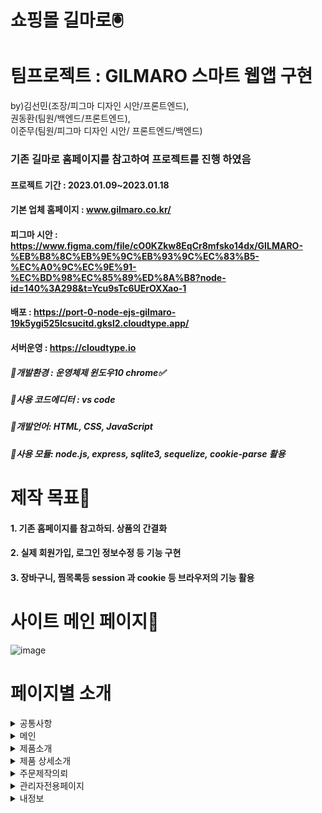 # 쇼핑몰 길마로🖲

# 팀프로젝트 : GILMARO 스마트 웹앱 구현 
by)김선민(조장/피그마 디자인 시안/프론트엔드),  
   권동환(팀원/백엔드/프론트엔드),      
   이준무(팀원/피그마 디자인 시안/ 프론트엔드/백엔드)
### 기존 길마로 홈페이지를 참고하여 프로젝트를 진행 하였음
#### 프로젝트 기간 : 2023.01.09~2023.01.18
#### 기본 업체 홈페이지 : www.gilmaro.co.kr/
#### 피그마 시안 : https://www.figma.com/file/cO0KZkw8EqCr8mfsko14dx/GILMARO-%EB%B8%8C%EB%9E%9C%EB%93%9C%EC%83%B5-%EC%A0%9C%EC%9E%91-%EC%BD%98%EC%85%89%ED%8A%B8?node-id=140%3A298&t=Ycu9sTc6UErOXXao-1
#### 배포 : https://port-0-node-ejs-gilmaro-19k5ygi525lcsucitd.gksl2.cloudtype.app/
#### 서버운영 : https://cloudtype.io
##### 📌개발환경 : 운영체제 윈도우10 chrome✅
##### 📌사용 코드에디터 : vs code
##### 📌개발언어: HTML, CSS, JavaScript 
##### 📌사용 모듈: node.js, express, sqlite3, sequelize, cookie-parse 활용 

# 제작 목표📑
#### 1. 기존 홈페이지를 참고하되. 상품의 간결화
#### 2. 실제 회원가입, 로그인 정보수정 등 기능 구현
#### 3. 장바구니, 찜목록등 session 과 cookie 등 브라우저의 기능 활용

# 사이트 메인 페이지📰
![image](https://user-images.githubusercontent.com/113665619/213124879-0cbb4815-38ab-4fdb-b7ad-cc4bfaedbc54.png)

# 페이지별 소개
<details>
<summary>공통사항</summary>

  <details>
  
      - <summary>header</summary> 
       

![image](https://user-images.githubusercontent.com/113665599/213631073-4e97bbed-aad9-4170-88b7-c58b2c18c213.png)
![image](https://user-images.githubusercontent.com/113665599/213631229-9baf86c1-eaa8-4d2e-ad85-53048d758e27.png)


### logo 및 검색,장바구니 구현   
✅ 검색: 클릭시 검색창이 따로 나타나며 실제 검색기능까지 구현 완료.   
✅ 장바구니: 제품상세페이지에서 장바구니담기 클릭시 이 장바구니로 정보 이동    
실제로 수량,금액,색상등 변경가능  + 로그인 필요
✅ 구매기능은 미구현


</details>
<details>
<summary>장바구니</summary>    

![image](https://user-images.githubusercontent.com/113665599/213632702-5e1cd3d0-9a9f-4241-8ecc-46f40ae26b5c.png)   

### 실제 담은 상품, 삭제, 수량 및 색상 변경 금액 합산 기능 구현     
✅ 상품정보: 이름, 금액 등 실제 존재하는 정보를 불러옴 ( session 활용 )      
✅ 수량 및 색상 변경: 변경시 밑에 합산 금액 실시간 변경 및 합산금액 자동 산출 ( ejs 문법 활용 )


</details>





</details>
<details>
<summary>메인</summary>


![image](https://user-images.githubusercontent.com/113665619/213124879-0cbb4815-38ab-4fdb-b7ad-cc4bfaedbc54.png)


</details>
<details>
<summary>제품소개</summary>




</details>
<details>
<summary>제품 상세소개</summary>




</details>
<details>
<summary>주문제작의뢰</summary>




</details>
<details>
<summary>관리자전용페이지</summary>




</details>
<details>
<summary>내정보</summary>




</details>



